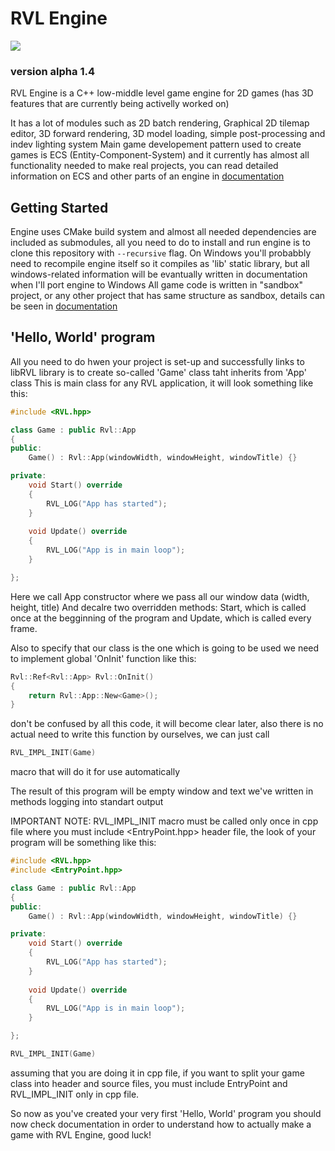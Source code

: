 # RVL Engine
![](https://github.com/ravil-efndiev/RVL-Engine/blob/main/img/icon.png)
### version alpha 1.4 

RVL Engine is a C++ low-middle level game engine for 2D games (has 3D features that are currently being activelly worked on)

It has a lot of modules such as 2D batch rendering, Graphical 2D tilemap editor, 3D forward rendering, 3D model loading, simple post-processing and indev lighting system
Main game developement pattern used to create games is ECS (Entity-Component-System) and it currently has almost all functionality needed
to make real projects, you can read detailed information on ECS and other parts of an engine in [documentation](docs.rvl)

## Getting Started

Engine uses CMake build system and almost all needed dependencies are included as submodules, all you need to do to install and run engine
is to clone this repository with ```--recursive``` flag. On Windows you'll probabbly need to recompile engine itself so it compiles as 'lib' static library, but all windows-related information will be evantually written in documentation when I'll port engine to Windows
All game code is written in "sandbox" project, or any other project that has same structure as sandbox, details can be seen in [documentation](docs.rvl)

## 'Hello, World' program

All you need to do hwen your project is set-up and successfully links to libRVL library is to create so-called 'Game' class taht inherits from 'App' class
This is main class for any RVL application, it will look something like this:

```cpp
#include <RVL.hpp>

class Game : public Rvl::App
{
public:
    Game() : Rvl::App(windowWidth, windowHeight, windowTitle) {}

private:
    void Start() override 
    {
        RVL_LOG("App has started");
    }
    
    void Update() override
    {
        RVL_LOG("App is in main loop");
    }

};
```

Here we call App constructor where we pass all our window data (width, height, title)
And decalre two overridden methods: Start, which is called once at the begginning of the program and Update, which is called every frame.

Also to specify that our class is the one which is going to be used we need to implement global 'OnInit' function like this:
```cpp
Rvl::Ref<Rvl::App> Rvl::OnInit() 
{
    return Rvl::App::New<Game>(); 
}
```

don't be confused by all this code, it will become clear later, also there is no actual need to write this function by ourselves, we can just call 
```cpp
RVL_IMPL_INIT(Game)
```
macro that will do it for use automatically

The result of this program will be empty window and text we've written in methods logging into standart output

IMPORTANT NOTE:
RVL_IMPL_INIT macro must be called only once in cpp file where you must include <EntryPoint.hpp> header file,
the look of your program will be something like this:

```cpp
#include <RVL.hpp>
#include <EntryPoint.hpp>

class Game : public Rvl::App
{
public:
    Game() : Rvl::App(windowWidth, windowHeight, windowTitle) {}

private:
    void Start() override 
    {
        RVL_LOG("App has started");
    }
    
    void Update() override
    {
        RVL_LOG("App is in main loop");
    }

};

RVL_IMPL_INIT(Game)
```

assuming that you are doing it in cpp file, if you want to split your game class into header and source files, you must include EntryPoint and RVL_IMPL_INIT only in cpp file.

So now as you've created your very first 'Hello, World' program you should now check documentation in order to understand how to actually make a game with RVL Engine, good luck!

